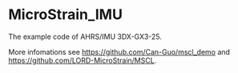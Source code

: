 # MicroStrain_IMU
The example code of AHRS/IMU 3DX-GX3-25.

More infomations see https://github.com/Can-Guo/mscl_demo and https://github.com/LORD-MicroStrain/MSCL.
